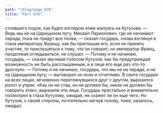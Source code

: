 ```yaml
---
path: "/blog/page_676"
title: "Part 676"
---
```


 стоявшего подле, как будто взглядом этим жалуясь на Кутузова.
— Ведь мы не на Царицыном лугу, Михаил Ларионович, где не начинают парада, пока не придут все полки, — сказал государь, снова взглянул в глаза императору Францу, как бы приглашая его, если не принять участие, то прислушаться к тому, что́ он говорит; но император Франц, продолжая оглядываться, не слушал.
— Потому и не начинаю, государь, — сказал звучным голосом Кутузов, как бы предупреждая возможность не быть расслышанным, и в лице его еще раз что-то дрогнуло. — Потому и не начинаю, государь, что мы не на параде, и не на Царицыном лугу, — выговорил он ясно и отчетливо.
В свите государя на всех лицах, мгновенно переглянувшихся друг с другом, выразился ропот и упрек. «Как он ни стар, он не должен бы, никак не должен бы говорить этак», выразили эти лица.
Государь пристально и внимательно посмотрел в глаза Кутузову, ожидая, не скажет ли он еще чего. Но Кутузов, с своей стороны, почтительно нагнув голову, тоже, казалось, ожидал. 
